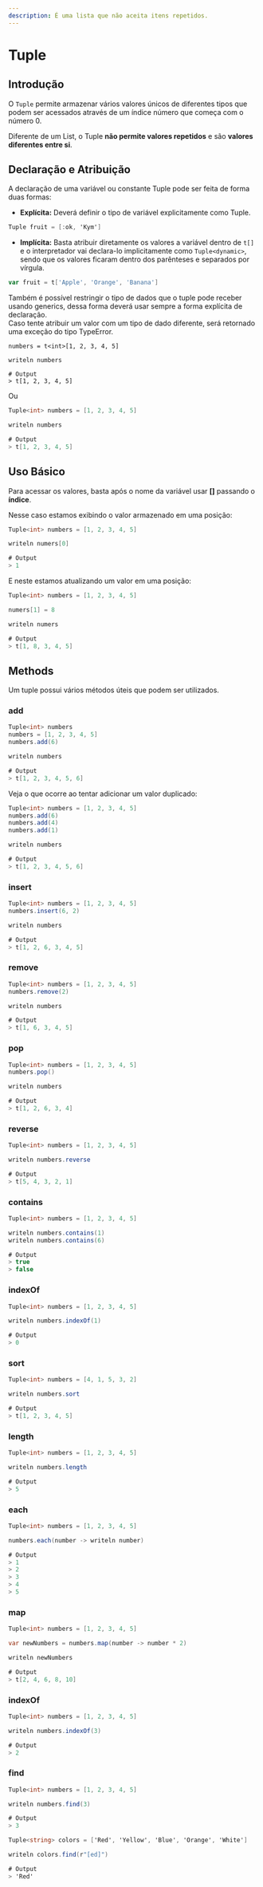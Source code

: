```yaml
---
description: É uma lista que não aceita itens repetidos.
---
```


# Tuple

## Introdução

O `Tuple` permite armazenar vários valores únicos de diferentes tipos que podem ser acessados através de um índice número que começa com o número 0.

Diferente de um List, o Tuple **não permite valores repetidos** e são **valores diferentes entre si**.

## Declaração e Atribuição

A declaração de uma variável ou constante Tuple pode ser feita de forma duas formas:

* **Explícita:** Deverá definir o tipo de variável explicitamente como Tuple.

```csharp
Tuple fruit = [:ok, 'Kym']
```

* **Implícita:** Basta atribuir diretamente os valores a variável dentro de `t[]` e o interpretador vai declara-lo implicitamente como `Tuple<dynamic>`, sendo que os valores ficaram dentro dos parênteses e separados por vírgula.

```go
var fruit = t['Apple', 'Orange', 'Banana']
```

Também é possível restringir o tipo de dados que o tuple pode receber usando generics, dessa forma deverá usar sempre a forma explícita de declaração.\
Caso tente atribuir um valor com um tipo de dado diferente, será retornado uma exceção do tipo TypeError.

```
numbers = t<int>[1, 2, 3, 4, 5]

writeln numbers

# Output
> t[1, 2, 3, 4, 5]
```

Ou

```csharp
Tuple<int> numbers = [1, 2, 3, 4, 5]

writeln numbers

# Output
> t[1, 2, 3, 4, 5]
```

## Uso Básico

Para acessar os valores, basta após o nome da variável usar **\[]** passando o **índice**.

Nesse caso estamos exibindo o valor armazenado em uma posição:

```csharp
Tuple<int> numbers = [1, 2, 3, 4, 5]

writeln numers[0]

# Output
> 1
```

E neste estamos atualizando um valor em uma posição:

```csharp
Tuple<int> numbers = [1, 2, 3, 4, 5]

numers[1] = 8

writeln numers

# Output
> t[1, 8, 3, 4, 5]
```

## Methods

Um tuple possui vários métodos úteis que podem ser utilizados.

### add

```csharp
Tuple<int> numbers
numbers = [1, 2, 3, 4, 5]
numbers.add(6)

writeln numbers

# Output
> t[1, 2, 3, 4, 5, 6]
```

Veja o que ocorre ao tentar adicionar um valor duplicado:

```csharp
Tuple<int> numbers = [1, 2, 3, 4, 5]
numbers.add(6)
numbers.add(4)
numbers.add(1)

writeln numbers

# Output
> t[1, 2, 3, 4, 5, 6]
```

### insert

```csharp
Tuple<int> numbers = [1, 2, 3, 4, 5]
numbers.insert(6, 2)

writeln numbers

# Output
> t[1, 2, 6, 3, 4, 5]
```

### remove

```csharp
Tuple<int> numbers = [1, 2, 3, 4, 5]
numbers.remove(2)

writeln numbers

# Output
> t[1, 6, 3, 4, 5]
```

### pop

```csharp
Tuple<int> numbers = [1, 2, 3, 4, 5]
numbers.pop()

writeln numbers

# Output
> t[1, 2, 6, 3, 4]
```

### reverse

```csharp
Tuple<int> numbers = [1, 2, 3, 4, 5]

writeln numbers.reverse

# Output
> t[5, 4, 3, 2, 1]
```

### contains

```csharp
Tuple<int> numbers = [1, 2, 3, 4, 5]

writeln numbers.contains(1)
writeln numbers.contains(6)

# Output
> true
> false
```

### indexOf

```csharp
Tuple<int> numbers = [1, 2, 3, 4, 5]

writeln numbers.indexOf(1)

# Output
> 0
```

### sort

```csharp
Tuple<int> numbers = [4, 1, 5, 3, 2]

writeln numbers.sort

# Output
> t[1, 2, 3, 4, 5]
```

### length

```csharp
Tuple<int> numbers = [1, 2, 3, 4, 5]

writeln numbers.length

# Output
> 5
```

### each

```csharp
Tuple<int> numbers = [1, 2, 3, 4, 5]

numbers.each(number -> writeln number)

# Output
> 1
> 2
> 3
> 4
> 5
```

### map

```csharp
Tuple<int> numbers = [1, 2, 3, 4, 5]

var newNumbers = numbers.map(number -> number * 2)

writeln newNumbers

# Output
> t[2, 4, 6, 8, 10]
```

### indexOf

```csharp
Tuple<int> numbers = [1, 2, 3, 4, 5]

writeln numbers.indexOf(3)

# Output
> 2
```

### find

```csharp
Tuple<int> numbers = [1, 2, 3, 4, 5]

writeln numbers.find(3)

# Output
> 3
```

```csharp
Tuple<string> colors = ['Red', 'Yellow', 'Blue', 'Orange', 'White']

writeln colors.find(r"[ed]")

# Output
> 'Red'
```

